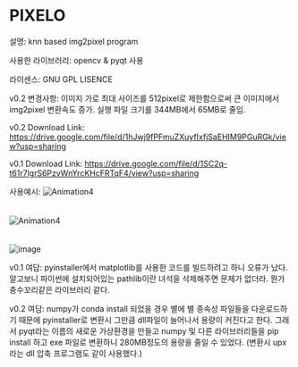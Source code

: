 # PIXELO


설명: knn based img2pixel program

사용한 라이브러리: opencv & pyqt 사용

라이센스: GNU GPL LISENCE

v0.2 변경사항: 이미지 가로 최대 사이즈를 512pixel로 제한함으로써 큰 이미지에서 img2pixel 변환속도 증가.
               실행 파일 크기를 344MB에서 65MB로 줄임.

v0.2 Download Link: https://drive.google.com/file/d/1hJwj9fPFmuZXuyfIxfjSaEHIM9PGuRGk/view?usp=sharing

v0.1 Download Link: https://drive.google.com/file/d/1SC2q-t61r7lgrS6PzvWnYrcKHcFRTqF4/view?usp=sharing


사용예시:
![Animation4](https://user-images.githubusercontent.com/60418809/133888856-0dcbb1a0-d003-4680-b440-4b9338b66d0a.gif)
</br>
</br>
</br>
![Animation4](https://user-images.githubusercontent.com/60418809/133888864-77a1c324-0e2f-45f5-9f52-bd0ea1fe02d7.gif)
</br>
</br>
</br>
![image](https://user-images.githubusercontent.com/60418809/133888661-d4bda5e6-cc8d-4663-b5b0-e1d18836b363.png)

v0.1 여담: pyinstaller에서 matplotlib를 사용한 코드를 빌드하려고 하니 오류가 났다. 알고보니 파이썬에 설치되어있는 pathlib이란 녀석을 삭제해주면 문제가 없더라. 뭔가 충수꼬리같은 라이브러리 같다.

v0.2 여담: numpy가 conda install 되었을 경우 별에 별 종속성 파일들을 다운로드하기 때문에 pyinstaller로 변환시 그만큼 dll파일이 늘어나서 용량이 커진다고 한다. 그래서 pyqt라는 이름의 새로운 가상환경을 만들고 numpy 및 다른 라이브러리들을 pip install 하고 exe 파일로 변환하니 280MB정도의 용량을 줄일 수 있었다. (변환시  upx라는 dll 압축 프로그램도 같이 사용했다.)
